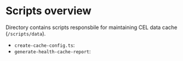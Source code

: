 # Scripts overview

Directory contains scripts responsbile for maintaining CEL data cache (`/scripts/data`).

- `create-cache-config.ts`:
- `generate-health-cache-report`:
